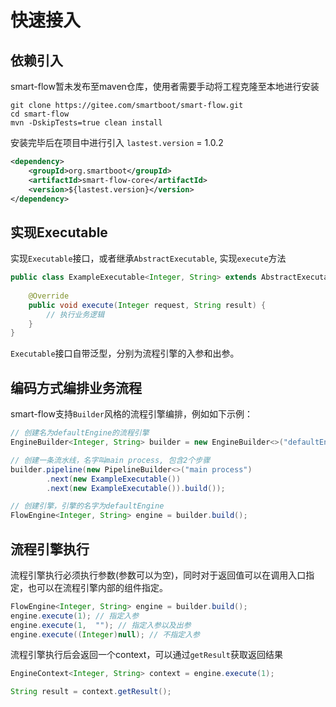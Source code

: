 # 快速接入



## 依赖引入 

smart-flow暂未发布至maven仓库，使用者需要手动将工程克隆至本地进行安装

```shell
git clone https://gitee.com/smartboot/smart-flow.git
cd smart-flow
mvn -DskipTests=true clean install
```
安装完毕后在项目中进行引入
`lastest.version` = 1.0.2
```XML
<dependency>
    <groupId>org.smartboot</groupId>
    <artifactId>smart-flow-core</artifactId>
    <version>${lastest.version}</version>
</dependency>
```



## 实现Executable
实现`Executable`接口，或者继承`AbstractExecutable`, 实现`execute`方法
```java
public class ExampleExecutable<Integer, String> extends AbstractExecutable<Integer, String> {
    
    @Override
    public void execute(Integer request, String result) {
        // 执行业务逻辑
    }
}
```

`Executable`接口自带泛型，分别为流程引擎的入参和出参。



## 编码方式编排业务流程
smart-flow支持`Builder`风格的流程引擎编排，例如如下示例：
```java
// 创建名为defaultEngine的流程引擎
EngineBuilder<Integer, String> builder = new EngineBuilder<>("defaultEngine");

// 创建一条流水线，名字叫main process, 包含2个步骤
builder.pipeline(new PipelineBuilder<>("main process")
        .next(new ExampleExecutable())
        .next(new ExampleExecutable()).build());

// 创建引擎，引擎的名字为defaultEngine
FlowEngine<Integer, String> engine = builder.build();
```



## 流程引擎执行
流程引擎执行必须执行参数(参数可以为空)，同时对于返回值可以在调用入口指定，也可以在流程引擎内部的组件指定。
```java
FlowEngine<Integer, String> engine = builder.build();
engine.execute(1); // 指定入参
engine.execute(1,  ""); // 指定入参以及出参
engine.execute((Integer)null); // 不指定入参
```

流程引擎执行后会返回一个context，可以通过`getResult`获取返回结果
```java
EngineContext<Integer, String> context = engine.execute(1);

String result = context.getResult();
```

